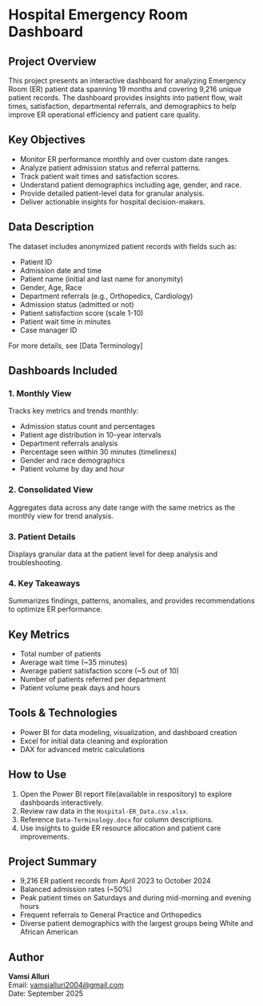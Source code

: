 # Hospital Emergency Room Dashboard

## Project Overview
This project presents an interactive dashboard for analyzing Emergency Room (ER) patient data spanning 19 months and covering 9,216 unique patient records. The dashboard provides insights into patient flow, wait times, satisfaction, departmental referrals, and demographics to help improve ER operational efficiency and patient care quality.

## Key Objectives
- Monitor ER performance monthly and over custom date ranges.
- Analyze patient admission status and referral patterns.
- Track patient wait times and satisfaction scores.
- Understand patient demographics including age, gender, and race.
- Provide detailed patient-level data for granular analysis.
- Deliver actionable insights for hospital decision-makers.

## Data Description
The dataset includes anonymized patient records with fields such as:
- Patient ID
- Admission date and time
- Patient name (initial and last name for anonymity)
- Gender, Age, Race
- Department referrals (e.g., Orthopedics, Cardiology)
- Admission status (admitted or not)
- Patient satisfaction score (scale 1-10)
- Patient wait time in minutes
- Case manager ID

For more details, see [Data Terminology]

## Dashboards Included

### 1. Monthly View
Tracks key metrics and trends monthly:
- Admission status count and percentages
- Patient age distribution in 10-year intervals
- Department referrals analysis
- Percentage seen within 30 minutes (timeliness)
- Gender and race demographics
- Patient volume by day and hour

### 2. Consolidated View
Aggregates data across any date range with the same metrics as the monthly view for trend analysis.

### 3. Patient Details
Displays granular data at the patient level for deep analysis and troubleshooting.

### 4. Key Takeaways
Summarizes findings, patterns, anomalies, and provides recommendations to optimize ER performance.

## Key Metrics
- Total number of patients
- Average wait time (~35 minutes)
- Average patient satisfaction score (~5 out of 10)
- Number of patients referred per department
- Patient volume peak days and hours

## Tools & Technologies
- Power BI for data modeling, visualization, and dashboard creation
- Excel for initial data cleaning and exploration
- DAX for advanced metric calculations

## How to Use
1. Open the Power BI report file(available in respository) to explore dashboards interactively.
2. Review raw data in the `Hospital-ER_Data.csv.xlsx`.
3. Reference `Data-Terminology.docx` for column descriptions.
4. Use insights to guide ER resource allocation and patient care improvements.

## Project Summary
- 9,216 ER patient records from April 2023 to October 2024
- Balanced admission rates (~50%)
- Peak patient times on Saturdays and during mid-morning and evening hours
- Frequent referrals to General Practice and Orthopedics
- Diverse patient demographics with the largest groups being White and African American

## Author
**Vamsi Alluri**  
Email: vamsialluri2004@gmail.com  
Date: September 2025
